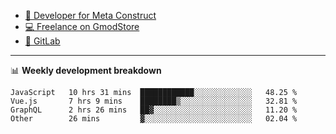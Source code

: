 - [🎈 Developer for Meta Construct](https://metastruct.net)
- [💻 Freelance on GmodStore](https://www.gmodstore.com/users/Tenrys)
- [🦊 GitLab](https://gitlab.com/Tenrys)

---

📊 **Weekly development breakdown**
<!--START_SECTION:waka-->

```text
JavaScript   10 hrs 31 mins  ████████████░░░░░░░░░░░░░   48.25 %
Vue.js       7 hrs 9 mins    ████████▒░░░░░░░░░░░░░░░░   32.81 %
GraphQL      2 hrs 26 mins   ██▓░░░░░░░░░░░░░░░░░░░░░░   11.20 %
Other        26 mins         ▓░░░░░░░░░░░░░░░░░░░░░░░░   02.04 %
```

<!--END_SECTION:waka-->
